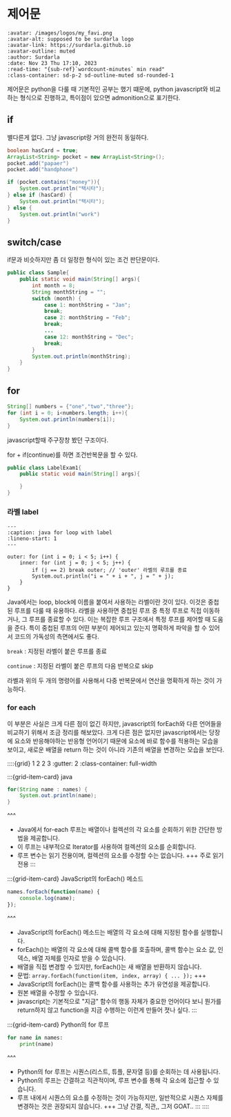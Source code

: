 # 제어문

```{article-info}
:avatar: /images/logos/my_favi.png
:avatar-alt: supposed to be surdarla logo
:avatar-link: https://surdarla.github.io
:avatar-outline: muted
:author: Surdarla
:date: Nov 23 Thu 17:10, 2023
:read-time: "{sub-ref}`wordcount-minutes` min read"
:class-container: sd-p-2 sd-outline-muted sd-rounded-1
```

제어문은 python을 다룰 때 기본적인 공부는 했기 떄문에, python javascript와 비교하는 형식으로 진행하고, 특이점이 있으면 admonition으로 표기한다.

## if

별다른게 없다. 그냥 javascript랑 거의 완전히 동일하다.

```java
boolean hasCard = true;
ArrayList<String> pocket = new ArrayList<String>();
pocket.add("papaer")
pocket.add("handphone")

if (pocket.contains("money")){
    System.out.println("택시타");
} else if (hasCard) {
    System.out.println("택시타");
} else {
    System.out.println("work")
}
```

## switch/case

if문과 비슷하지만 좀 더 일정한 형식이 있는 조건 판단문이다.

```java
public class Sample{
    public static void main(String[] args){
        int month = 8;
        String monthString = "";
        switch (month) {
            case 1: monthString = "Jan";
            break;
            case 2: monthString = "Feb";
            break;
            ...
            case 12: monthString = "Dec";
            break;
        }
        System.out.println(monthString);
    }
}
```

## for

```java
String[] numbers = {"one","two","three"};
for (int i = 0; i<numbers.length; i++){
    System.out.println(numbers[i]);
}
```

javascript할때 주구장창 봤던 구조이다.

for + if(continue)를 하면 조건반복문을 할 수 있다.

```java
public class LabelExam1{
    public static void main(String[] args){

    }
}
```

### 라벨 label

```{code-block} java
---
:caption: java for loop with label
:lineno-start: 1
---

outer: for (int i = 0; i < 5; i++) {
    inner: for (int j = 0; j < 5; j++) {
        if (j == 2) break outer; // 'outer' 라벨의 루프를 종료
        System.out.println("i = " + i + ", j = " + j);
    }
}
```

Java에서는 loop, block에 이름을 붙여서 사용하는 라벨이란 것이 있다. 이것은 중첩된 루프를 다룰 때 유용하다. 라벨을 사용하면 중첩된 루프 중 특정 루프로 직접 이동하거나, 그 루프를 종료할 수 있다. 이는 복잡한 루프 구조에서 특정 루프를 제어할 때 도움을 준다. 특이 중첩된 루프의 어떤 부분이 제어되고 있는지 명확하게 파악을 할 수 있어서 코드의 가독성의 측면에서도 좋다.

`break`
: 지정된 라벨이 붙은 루프를 종료

`continue`
: 지정된 라벨이 붙은 루프의 다음 반복으로 skip

라벨과 위의 두 개의 명령어를 사용해서 다중 반복문에서 연산을 명확하게 하는 것이 가능하다.

### for each

이 부분은 사실은 크게 다른 점이 없긴 하지만, javascript의 forEach와 다른 언어들을 비교하기 위해서 조금 정리를 해보았다. 크게 다른 점은 없지만 javascript에서는 당장에 요소와 반응해야하는 반응형 언어이기 때문에 요소에 바로 함수를 적용하는 모습을 보이고, 새로운 배열을 return 하는 것이 아니라 기존의 배열을 변경하는 모습을 보인다.

::::{grid} 1 2 2 3
:gutter: 2
:class-container: full-width

:::{grid-item-card} java

```java
for(String name : names) {
    System.out.println(name);
}
```

^^^

- Java에서 for-each 루프는 배열이나 컬렉션의 각 요소를 순회하기 위한 간단한 방법을 제공합니다.
- 이 루프는 내부적으로 Iterator를 사용하여 컬렉션의 요소를 순회합니다.
- 루프 변수는 읽기 전용이며, 컬렉션의 요소를 수정할 수는 없습니다.
+++
주로 읽기 전용
:::

:::{grid-item-card} JavaScript의 forEach() 메소드

```javascript
names.forEach(function(name) {
    console.log(name);
});
```

^^^

- JavaScript의 forEach() 메소드는 배열의 각 요소에 대해 지정된 함수를 실행합니다.
- forEach()는 배열의 각 요소에 대해 콜백 함수를 호출하며, 콜백 함수는 요소 값, 인덱스, 배열 자체를 인자로 받을 수 있습니다.
- 배열을 직접 변경할 수 있지만, forEach()는 새 배열을 반환하지 않습니다.
- 문법: `array.forEach(function(item, index, array) { ... });`
+++
- JavaScript의 forEach()는 콜백 함수를 사용하는 추가 유연성을 제공합니다.
- 원본 배열을 수정할 수 있습니다.
- javascript는 기본적으로 "지금" 함수의 행동 자체가 중요한 언어이다 보니 뭔가를 return하지 않고 function을 지금 수행하는 이런게 만들어 졋나 싶다.
:::

:::{grid-item-card} Python의 for 루프

```python
for name in names:
    print(name)
```

^^^

- Python의 for 루프는 시퀀스(리스트, 튜플, 문자열 등)를 순회하는 데 사용됩니다.
- Python의 루프는 간결하고 직관적이며, 루프 변수를 통해 각 요소에 접근할 수 있습니다.
- 루프 내에서 시퀀스의 요소를 수정하는 것이 가능하지만, 일반적으로 시퀀스 자체를 변경하는 것은 권장되지 않습니다.
+++
그냥 간결, 직관,, 그저 GOAT..
:::
::::
